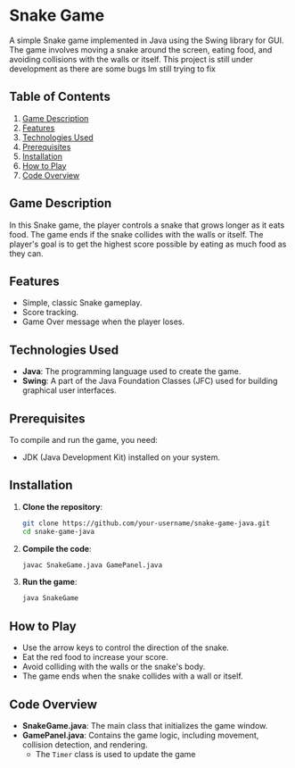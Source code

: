 # Snake Game

A simple Snake game implemented in Java using the Swing library for GUI. The game involves moving a snake around the screen, eating food, and avoiding collisions with the walls or itself. This project is still under development as there are some bugs Im still trying to fix

## Table of Contents
1. [Game Description](#game-description)
2. [Features](#features)
3. [Technologies Used](#technologies-used)
4. [Prerequisites](#prerequisites)
5. [Installation](#installation)
6. [How to Play](#how-to-play)
7. [Code Overview](#code-overview)

## Game Description
In this Snake game, the player controls a snake that grows longer as it eats food. The game ends if the snake collides with the walls or itself. The player's goal is to get the highest score possible by eating as much food as they can.

## Features
- Simple, classic Snake gameplay.
- Score tracking.
- Game Over message when the player loses.

## Technologies Used
- **Java**: The programming language used to create the game.
- **Swing**: A part of the Java Foundation Classes (JFC) used for building graphical user interfaces.

## Prerequisites
To compile and run the game, you need:
- JDK (Java Development Kit) installed on your system.

## Installation
1. **Clone the repository**:
    ```bash
    git clone https://github.com/your-username/snake-game-java.git
    cd snake-game-java
    ```

2. **Compile the code**:
    ```bash
    javac SnakeGame.java GamePanel.java
    ```

3. **Run the game**:
    ```bash
    java SnakeGame
    ```

## How to Play
- Use the arrow keys to control the direction of the snake.
- Eat the red food to increase your score.
- Avoid colliding with the walls or the snake's body.
- The game ends when the snake collides with a wall or itself.

## Code Overview
- **SnakeGame.java**: The main class that initializes the game window.
- **GamePanel.java**: Contains the game logic, including movement, collision detection, and rendering.
    - The `Timer` class is used to update the game
